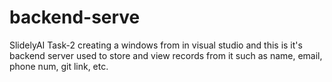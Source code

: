 # backend-serve
SlidelyAI Task-2 creating a windows from in visual studio and this is it's backend server used to store and view records from it such as name, email, phone num, git link, etc.
